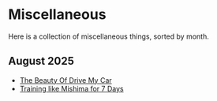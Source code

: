 # Miscellaneous
Here is a collection of miscellaneous things, sorted by month.

## August 2025
+ [The Beauty Of Drive My Car](https://youtu.be/Q18dftUZuqM?feature=shared)
+ [Training like Mishima for 7 Days](https://youtu.be/Q18dftUZuqM?feature=shared)
